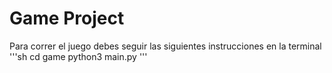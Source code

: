 # Game Project

Para correr el juego debes seguir las siguientes instrucciones en la terminal
'''sh
cd game
python3 main.py
'''